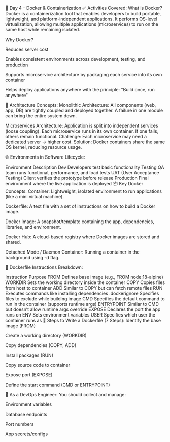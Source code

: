 📅 Day 4 – Docker & Containerization
✅ Activities Covered:
What is Docker?
Docker is a containerization tool that enables developers to build portable, lightweight, and platform-independent applications. It performs OS-level virtualization, allowing multiple applications (microservices) to run on the same host while remaining isolated.

Why Docker?

Reduces server cost

Enables consistent environments across development, testing, and production

Supports microservice architecture by packaging each service into its own container

Helps deploy applications anywhere with the principle: "Build once, run anywhere"

🧱 Architecture Concepts:
Monolithic Architecture:
All components (web, app, DB) are tightly coupled and deployed together. A failure in one module can bring the entire system down.

Microservices Architecture:
Application is split into independent services (loose coupling). Each microservice runs in its own container. If one fails, others remain functional.
Challenge: Each microservice may need a dedicated server → higher cost.
Solution: Docker containers share the same OS kernel, reducing resource usage.

🌐 Environments in Software Lifecycle:

Environment	Description
Dev	Developers test basic functionality
Testing	QA team runs functional, performance, and load tests
UAT (User Acceptance Testing)	Client verifies the prototype before release
Production	Final environment where the live application is deployed
📦 Key Docker Concepts:
Container:
Lightweight, isolated environment to run applications (like a mini virtual machine).

Dockerfile:
A text file with a set of instructions on how to build a Docker image.

Docker Image:
A snapshot/template containing the app, dependencies, libraries, and environment.

Docker Hub:
A cloud-based registry where Docker images are stored and shared.

Detached Mode / Daemon Container:
Running a container in the background using -d flag.

🔧 Dockerfile Instructions Breakdown:

Instruction	Purpose
FROM	Defines base image (e.g., FROM node:18-alpine)
WORKDIR	Sets the working directory inside the container
COPY	Copies files from host to container
ADD	Similar to COPY but can fetch remote files
RUN	Executes commands like installing dependencies
.dockerignore	Specifies files to exclude while building image
CMD	Specifies the default command to run in the container (supports runtime args)
ENTRYPOINT	Similar to CMD but doesn’t allow runtime args override
EXPOSE	Declares the port the app runs on
ENV	Sets environment variables
USER	Specifies which user the container runs as
🔁 Steps to Write a Dockerfile (7 Steps):
Identify the base image (FROM)

Create a working directory (WORKDIR)

Copy dependencies (COPY, ADD)

Install packages (RUN)

Copy source code to container

Expose port (EXPOSE)

Define the start command (CMD or ENTRYPOINT)

🧠 As a DevOps Engineer:
You should collect and manage:

Environment variables

Database endpoints

Port numbers

App secrets/configs
